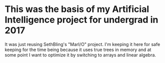 # This was the basis of my Artificial Intelligence project for undergrad in 2017

It was just reusing SethBling's "MarI/O" project. I'm keeping it here for safe keeping for the time being because it uses true trees in memory and at some point I want to optimize it by switching to arrays and linear algebra.
